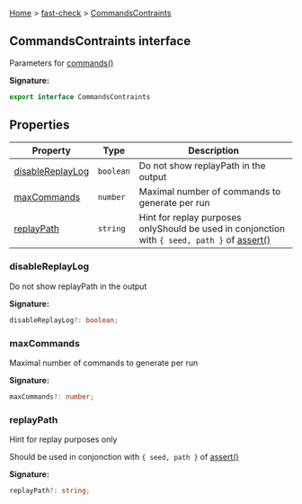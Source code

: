 [Home](/) &gt; [fast-check](../fast-check.md) &gt; [CommandsContraints](CommandsContraints.md)

## CommandsContraints interface

Parameters for [commands()](commands_1.md)

<b>Signature:</b>

```typescript
export interface CommandsContraints 
```

## Properties

|  Property | Type | Description |
|  --- | --- | --- |
|  [disableReplayLog](CommandsContraints.md#disablereplaylog) | <code>boolean</code> | Do not show replayPath in the output |
|  [maxCommands](CommandsContraints.md#maxcommands) | <code>number</code> | Maximal number of commands to generate per run |
|  [replayPath](CommandsContraints.md#replaypath) | <code>string</code> | Hint for replay purposes only<!-- -->Should be used in conjonction with <code>{ seed, path }</code> of [assert()](assert_1.md) |

### disableReplayLog

Do not show replayPath in the output

<b>Signature:</b>

```typescript
disableReplayLog?: boolean;
```

### maxCommands

Maximal number of commands to generate per run

<b>Signature:</b>

```typescript
maxCommands?: number;
```

### replayPath

Hint for replay purposes only

Should be used in conjonction with `{ seed, path }` of [assert()](assert_1.md)

<b>Signature:</b>

```typescript
replayPath?: string;
```
